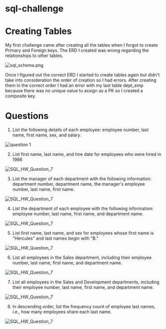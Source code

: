 # sql-challenge

# Creating Tables

My first challenge came after creating all the tables when I forgot to create Primary and Foreign keys.  The ERD I created was wrong regarding the relationships to other tables.

![sql_schema.png](sql_schema.png)

Once I figured out the correct ERD I started to create tables again but didn't take into consideration the order of creation so I had errors.  After creating them in the correct order I had an error with my last table dept_emp because there was no unique value to assign as a PK so I created a composite key.

# Questions

1. List the following details of each employee: employee number, last name, first name, sex, and salary.

![question 1](SQL_HW_Question_1.png)

2. List first name, last name, and hire date for employees who were hired in 1986

![SQL_HW_Question_7](SQL_HW_Question_2.png)

3. List the manager of each department with the following information: department number, department name, the manager's employee number, last name, first name.

![SQL_HW_Question_7](SQL_HW_Question_3.png)

4. List the department of each employee with the following information: employee number, last name, first name, and department name.

![SQL_HW_Question_7](SQL_HW_Question_4.png)

5. List first name, last name, and sex for employees whose first name is "Hercules" and last names begin with "B."

![SQL_HW_Question_7](SQL_HW_Question_5.png)

6. List all employees in the Sales department, including their employee number, last name, first name, and department name.

![SQL_HW_Question_7](SQL_HW_Question_6.png)

7. List all employees in the Sales and Development departments, including their employee number, last name, first name, and department name.

![SQL_HW_Question_7](SQL_HW_Question_7.png)

8. In descending order, list the frequency count of employee last names, i.e., how many employees share each last name.

![SQL_HW_Question_7](SQL_HW_Question_8.png)